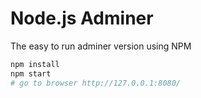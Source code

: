 # Node.js Adminer
The easy to run adminer version using NPM

```sh
npm install
npm start
# go to browser http://127.0.0.1:8080/
```
